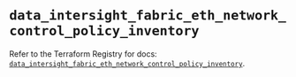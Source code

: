 # `data_intersight_fabric_eth_network_control_policy_inventory`

Refer to the Terraform Registry for docs: [`data_intersight_fabric_eth_network_control_policy_inventory`](https://registry.terraform.io/providers/ciscodevnet/intersight/1.0.71/docs/data-sources/fabric_eth_network_control_policy_inventory).
